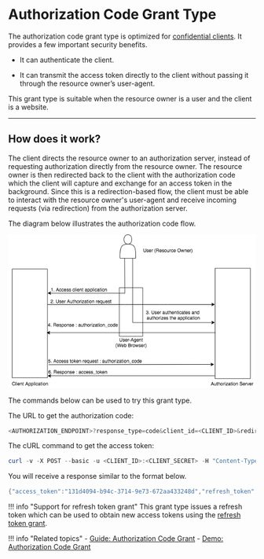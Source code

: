 # Authorization Code Grant Type

The authorization code grant type is optimized for [confidential clients](../client-types/#confidential-clients).
It provides a few important security benefits.

- It can authenticate the client.

- It can transmit the access token directly to the client without passing it through the resource owner’s user-agent.

This grant type is suitable when the resource owner is a user and the client is a website.

---

## How does it work?

The client directs the resource owner to an authorization server, instead of requesting authorization directly from the 
resource owner. The resource owner is then redirected back to the client with the authorization code which the client 
will capture and exchange for an access token in the background. Since this is a redirection-based flow, the client 
must be able to interact with the resource owner's user-agent and receive incoming requests (via redirection) from the 
authorization server.

The diagram below illustrates the authorization code flow.

![Authorization Code grant flow](../../../assets/img/concepts/authorization-code-grant-flow.png)

The commands below can be used to try this grant type.

The URL to get the authorization code:

``` powershell
<AUTHORIZATION_ENDPOINT>?response_type=code&client_id=<CLIENT_ID>&redirect_uri=<REDIRECT_URI>
```

The cURL command to get the access token:

``` powershell
curl -v -X POST --basic -u <CLIENT_ID>:<CLIENT_SECRET> -H "Content-Type:application/x-www-form-urlencoded;charset=UTF-8" -k -d "grant_type=authorization_code&code=<AUTHORIZATION_CODE>&redirect_uri=<REDIRECT_URI>" <TOKEN_ENDPOINT>
```

You will receive a response similar to the format below.

``` java
{"access_token":"131d4094-b94c-3714-9e73-672aa433248d","refresh_token":"96a6d697-0120-3bec-86be-21b58f600a07","token_type":"Bearer","expires_in":3600}
```

!!! info "Support for refresh token grant"
	This grant type issues a refresh token which can be used to obtain new access tokens using the [refresh token grant](../refresh-token-grant).

!!! info "Related topics"
        - [Guide: Authorization Code Grant](../../../../guides/access-delegation/authorization-code)
        - [Demo: Authorization Code Grant](../../../../quick-starts/auth-code-playground)
